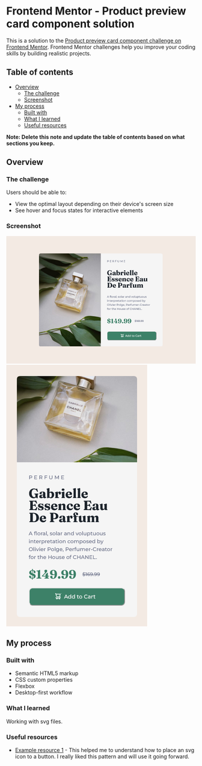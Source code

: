# Frontend Mentor - Product preview card component solution

This is a solution to the [Product preview card component challenge on Frontend Mentor](https://www.frontendmentor.io/challenges/product-preview-card-component-GO7UmttRfa). Frontend Mentor challenges help you improve your coding skills by building realistic projects. 

## Table of contents

- [Overview](#overview)
  - [The challenge](#the-challenge)
  - [Screenshot](#screenshot)
- [My process](#my-process)
  - [Built with](#built-with)
  - [What I learned](#what-i-learned)
  - [Useful resources](#useful-resources)


**Note: Delete this note and update the table of contents based on what sections you keep.**

## Overview

### The challenge

Users should be able to:

- View the optimal layout depending on their device's screen size
- See hover and focus states for interactive elements

### Screenshot

![](./images/Screenshot1.png)
![](./images/Screenshot2.png)




## My process

### Built with

- Semantic HTML5 markup
- CSS custom properties
- Flexbox
- Desktop-first workflow


### What I learned

Working with svg files.



### Useful resources

- [Example resource 1](https://stackoverflow.com/questions/49997745/how-to-add-svg-icon-to-a-button-with-a-text) - This helped me to understand how to place an svg icon to a button. I really liked this pattern and will use it going forward.